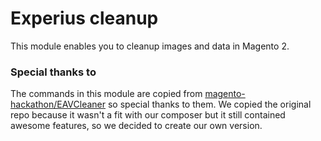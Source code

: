 # Experius cleanup
This module enables you to cleanup images and data in Magento 2.

### Special thanks to
The commands in this module are copied from [magento-hackathon/EAVCleaner](https://github.com/magento-hackathon/EAVCleaner/tree/magento2) so special thanks to them.
We copied the original repo because it wasn't a fit with our composer but it still contained awesome features, so we decided to create our own version.

